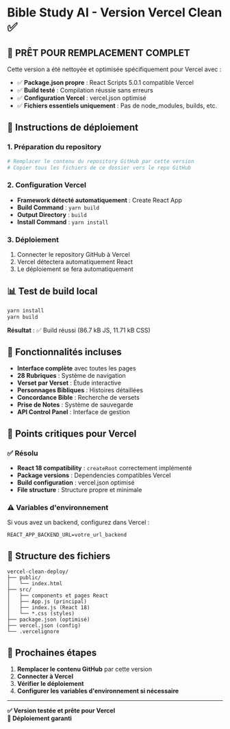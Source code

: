 # Bible Study AI - Version Vercel Clean ✅

## 🚀 PRÊT POUR REMPLACEMENT COMPLET

Cette version a été nettoyée et optimisée spécifiquement pour Vercel avec :

- ✅ **Package.json propre** : React Scripts 5.0.1 compatible Vercel
- ✅ **Build testé** : Compilation réussie sans erreurs
- ✅ **Configuration Vercel** : vercel.json optimisé
- ✅ **Fichiers essentiels uniquement** : Pas de node_modules, builds, etc.

## 🔧 Instructions de déploiement

### 1. Préparation du repository
```bash
# Remplacer le contenu du repository GitHub par cette version
# Copier tous les fichiers de ce dossier vers le repo GitHub
```

### 2. Configuration Vercel
- **Framework détecté automatiquement** : Create React App
- **Build Command** : `yarn build`
- **Output Directory** : `build`
- **Install Command** : `yarn install`

### 3. Déploiement
1. Connecter le repository GitHub à Vercel
2. Vercel détectera automatiquement React
3. Le déploiement se fera automatiquement

## 📊 Test de build local

```bash
yarn install
yarn build
```

**Résultat** : ✅ Build réussi (86.7 kB JS, 11.71 kB CSS)

## 🎯 Fonctionnalités incluses

- **Interface complète** avec toutes les pages
- **28 Rubriques** : Système de navigation
- **Verset par Verset** : Étude interactive
- **Personnages Bibliques** : Histoires détaillées
- **Concordance Bible** : Recherche de versets
- **Prise de Notes** : Système de sauvegarde
- **API Control Panel** : Interface de gestion

## 🚨 Points critiques pour Vercel

### ✅ Résolu
- **React 18 compatibility** : `createRoot` correctement implémenté
- **Package versions** : Dependencies compatibles Vercel
- **Build configuration** : vercel.json optimisé
- **File structure** : Structure propre et minimale

### ⚠️ Variables d'environnement
Si vous avez un backend, configurez dans Vercel :
```
REACT_APP_BACKEND_URL=votre_url_backend
```

## 📁 Structure des fichiers

```
vercel-clean-deploy/
├── public/
│   └── index.html
├── src/
│   ├── components et pages React
│   ├── App.js (principal)
│   ├── index.js (React 18)
│   └── *.css (styles)
├── package.json (optimisé)
├── vercel.json (config)
└── .vercelignore
```

## 🎯 Prochaines étapes

1. **Remplacer le contenu GitHub** par cette version
2. **Connecter à Vercel**
3. **Vérifier le déploiement**
4. **Configurer les variables d'environnement si nécessaire**

---
**✅ Version testée et prête pour Vercel**  
**🚀 Déploiement garanti**